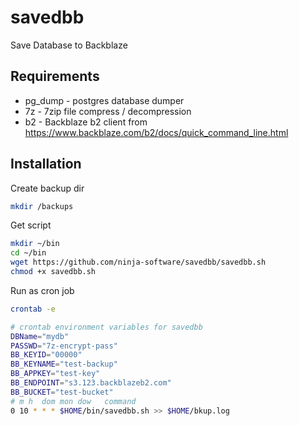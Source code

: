 # savedbb

Save Database to Backblaze

## Requirements

- pg_dump - postgres database dumper
- 7z - 7zip file compress / decompression
- b2 - Backblaze b2 client from https://www.backblaze.com/b2/docs/quick_command_line.html

## Installation

Create backup dir

```bash
mkdir /backups
```

Get script

```bash
mkdir ~/bin
cd ~/bin
wget https://github.com/ninja-software/savedbb/savedbb.sh
chmod +x savedbb.sh
```

Run as cron job

```bash
crontab -e

# crontab environment variables for savedbb
DBName="mydb"
PASSWD="7z-encrypt-pass"
BB_KEYID="00000"
BB_KEYNAME="test-backup"
BB_APPKEY="test-key"
BB_ENDPOINT="s3.123.backblazeb2.com"
BB_BUCKET="test-bucket"
# m h  dom mon dow   command
0 10 * * * $HOME/bin/savedbb.sh >> $HOME/bkup.log
```

